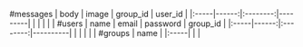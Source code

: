 #messages
| body | image | group_id | user_id |
|:-----|------:|:--------:|---------|
|      |       |          |         |
#users
| name | email | password | group_id |
|:-----|------:|:--------:|----------|
|      |       |          |          |
#groups
| name |
|:-----|
|      |